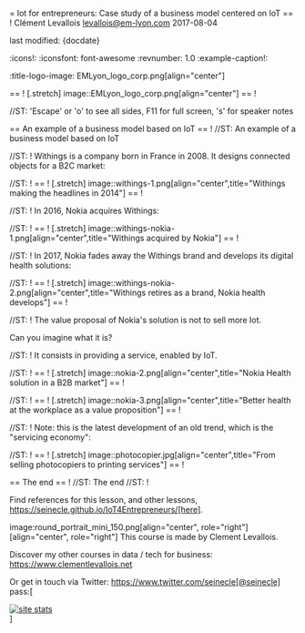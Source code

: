 = Iot for entrepreneurs: Case study of a business model centered on IoT
== !
Clément Levallois <levallois@em-lyon.com>
2017-08-04

last modified: {docdate}

:icons!:
:iconsfont:   font-awesome
:revnumber: 1.0
:example-caption!:

:title-logo-image: EMLyon_logo_corp.png[align="center"]

== !
[.stretch]
image::EMLyon_logo_corp.png[align="center"]
== !


//ST: 'Escape' or 'o' to see all sides, F11 for full screen, 's' for speaker notes

== An example of a business model based on IoT
== !
//ST: An example of a business model based on IoT

//ST: !
Withings is a company born in France in 2008. It designs connected objects for a B2C market:


//ST: !
== !
[.stretch]
image::withings-1.png[align="center",title="Withings making the headlines in 2014"]
== !



//ST: !
In 2016, Nokia acquires Withings:

//ST: !
== !
[.stretch]
image::withings-nokia-1.png[align="center",title="Withings acquired by Nokia"]
== !


//ST: !
In 2017, Nokia fades away the Withings brand and develops its digital health solutions:

//ST: !
== !
[.stretch]
image::withings-nokia-2.png[align="center",title="Withings retires as a brand, Nokia health develops"]
== !


//ST: !
The value proposal of Nokia's solution is not to sell more Iot.

Can you imagine what it is?

//ST: !
It consists in providing a service, enabled by IoT.

//ST: !
== !
[.stretch]
image::nokia-2.png[align="center",title="Nokia Health solution in a B2B market"]
== !


//ST: !
== !
[.stretch]
image::nokia-3.png[align="center",title="Better health at the workplace as a value proposition"]
== !


//ST: !
Note: this is the latest development of an old trend, which is the "servicing economy":

//ST: !
== !
[.stretch]
image::photocopier.jpg[align="center",title="From selling photocopiers to printing services"]
== !



== The end
== !
//ST: The end
//ST: !

Find references for this lesson, and other lessons, https://seinecle.github.io/IoT4Entrepreneurs/[here].

image:round_portrait_mini_150.png[align="center", role="right"][align="center", role="right"]
This course is made by Clement Levallois.

Discover my other courses in data / tech for business: https://www.clementlevallois.net

Or get in touch via Twitter: https://www.twitter.com/seinecle[@seinecle]
pass:[    <!-- Start of StatCounter Code for Default Guide -->
    <script type="text/javascript">
        var sc_project = 11410058;
        var sc_invisible = 1;
        var sc_security = "11410058";
        var scJsHost = (("https:" == document.location.protocol) ?
            "https://secure." : "http://www.");
        document.write("<sc" + "ript type='text/javascript' src='" +
            scJsHost +
            "statcounter.com/counter/counter.js'></" + "script>");
    </script>
    <noscript><div class="statcounter"><a title="site stats"
    href="http://statcounter.com/" target="_blank"><img
    class="statcounter"
    src="//c.statcounter.com/11410058/0/11410058/1/" alt="site
    stats"></a></div></noscript>
    <!-- End of StatCounter Code for Default Guide -->]
